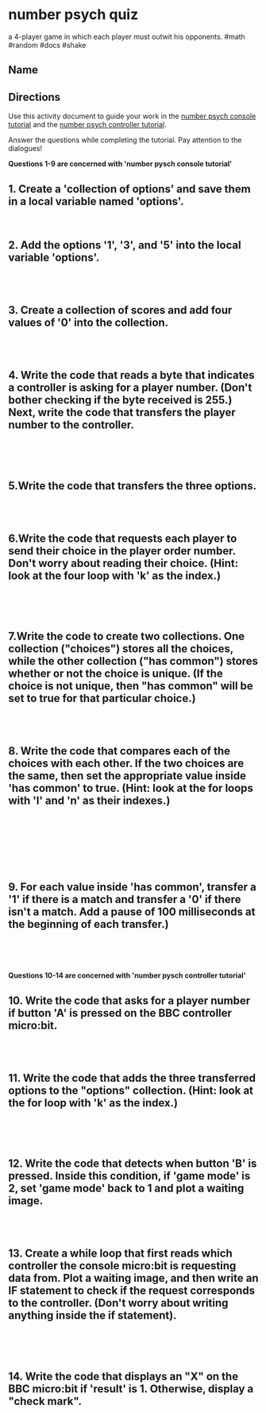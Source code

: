 # number psych quiz

a 4-player game in which each player must outwit his opponents.  #math #random #docs #shake

## Name

## Directions

Use this activity document to guide your work in the [number psych console tutorial](/microbit/lessons/number-psych-console/tutorial) and the [number psych controller tutorial](/microbit/lessons/number-psych-controller/tutorial).

Answer the questions while completing the tutorial. Pay attention to the dialogues!

**Questions 1-9 are concerned with 'number pysch console tutorial'**

## 1. Create a 'collection of options' and save them in a local variable named 'options'.

<br/>

## 2. Add the options '1', '3', and '5' into the local variable 'options'.

<br/>

<br/>

## 3. Create a collection of scores and add four values of '0' into the collection.  

<br />

<br/>

## 4. Write the code that reads a byte that indicates a controller is asking for a player number. (Don't bother checking if the byte received is 255.) Next, write the code that transfers the player number to the controller. 

<br />

<br/>

<br/>

## 5.Write the code that transfers the three options.

<br />

<br/>

## 6.Write the code that requests each player to send their choice in the player order number. Don't worry about reading their choice. (Hint: look at the four loop with 'k' as the index.)

<br />

<br/>

<br/>

## 7.Write the code to create two collections. One collection ("choices") stores all the choices, while the other collection ("has common") stores whether or not the choice is unique. (If the choice is not unique, then "has common" will be set to true for that particular choice.)

<br />

<br/>

## 8. Write the code that compares each of the choices with each other. If the two choices are the same, then set the appropriate value inside 'has common' to true. (Hint: look at the for loops with 'l' and 'n' as their indexes.)

<br />

<br/>

<br/>

<br/>

<br/>

<br/>

## 9. For each value inside 'has common', transfer a '1' if there is a match and transfer a '0' if there isn't a match. Add a pause of 100 milliseconds at the beginning of each transfer.)

<br />

<br/>

<br/>

**Questions 10-14 are concerned with 'number pysch controller tutorial'**

## 10. Write the code that asks for a player number if button 'A' is pressed on the BBC controller micro:bit.

<br />

<br/>

## 11. Write the code that adds the three transferred options to the "options" collection. (Hint: look at the for loop with 'k' as the index.)

<br />

<br/>

<br/>

## 12. Write the code that detects when button 'B' is pressed. Inside this condition, if 'game mode' is 2, set 'game mode' back to 1 and plot a waiting image.

<br />

<br/>

## 13. Create a while loop that first reads which controller the console micro:bit is requesting data from. Plot a waiting image, and then write an IF statement to check if the request corresponds to the controller. (Don't worry about writing anything inside the if statement).

<br />

<br/>

<br/>

## 14. Write the code that displays an "X" on the BBC micro:bit if 'result' is 1. Otherwise, display a "check mark".

<br />

<br/>

